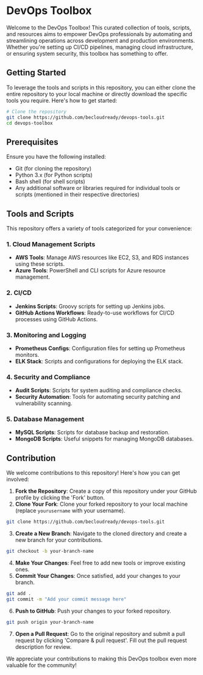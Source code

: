 # DevOps Toolbox

Welcome to the DevOps Toolbox! This curated collection of tools, scripts, and resources aims to empower DevOps professionals by automating and streamlining operations across development and production environments. Whether you're setting up CI/CD pipelines, managing cloud infrastructure, or ensuring system security, this toolbox has something to offer.

## Getting Started

To leverage the tools and scripts in this repository, you can either clone the entire repository to your local machine or directly download the specific tools you require. Here's how to get started:

```bash
# Clone the repository
git clone https://github.com/becloudready/devops-tools.git
cd devops-toolbox
```

## Prerequisites

Ensure you have the following installed:

- Git (for cloning the repository)
- Python 3.x (for Python scripts)
- Bash shell (for shell scripts)
- Any additional software or libraries required for individual tools or scripts (mentioned in their respective directories)

## Tools and Scripts

This repository offers a variety of tools categorized for your convenience:

### 1. **Cloud Management Scripts**

- **AWS Tools**: Manage AWS resources like EC2, S3, and RDS instances using these scripts.
- **Azure Tools**: PowerShell and CLI scripts for Azure resource management.

### 2. **CI/CD**

- **Jenkins Scripts**: Groovy scripts for setting up Jenkins jobs.
- **GitHub Actions Workflows**: Ready-to-use workflows for CI/CD processes using GitHub Actions.

### 3. **Monitoring and Logging**

- **Prometheus Configs**: Configuration files for setting up Prometheus monitors.
- **ELK Stack**: Scripts and configurations for deploying the ELK stack.

### 4. **Security and Compliance**

- **Audit Scripts**: Scripts for system auditing and compliance checks.
- **Security Automation**: Tools for automating security patching and vulnerability scanning.

### 5. **Database Management**

- **MySQL Scripts**: Scripts for database backup and restoration.
- **MongoDB Scripts**: Useful snippets for managing MongoDB databases.

## Contribution

We welcome contributions to this repository! Here's how you can get involved:

1. **Fork the Repository**: Create a copy of this repository under your GitHub profile by clicking the 'Fork' button.
2. **Clone Your Fork**: Clone your forked repository to your local machine (replace `yourusername` with your username).

```bash
git clone https://github.com/becloudready/devops-tools.git
```

3. **Create a New Branch**: Navigate to the cloned directory and create a new branch for your contributions.

```bash
git checkout -b your-branch-name
```

4. **Make Your Changes**: Feel free to add new tools or improve existing ones.
5. **Commit Your Changes**: Once satisfied, add your changes to your branch.

```bash
git add .
git commit -m "Add your commit message here"
```

6. **Push to GitHub**: Push your changes to your forked repository.

```bash
git push origin your-branch-name
```

7. **Open a Pull Request**: Go to the original repository and submit a pull request by clicking 'Compare & pull request'. Fill out the pull request description for review.

We appreciate your contributions to making this DevOps toolbox even more valuable for the community!
